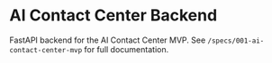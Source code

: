 # AI Contact Center Backend

FastAPI backend for the AI Contact Center MVP. See `/specs/001-ai-contact-center-mvp` for full documentation.
